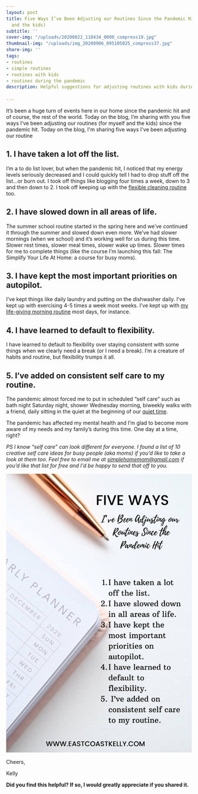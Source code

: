 ```yaml
---
layout: post
title: Five Ways I’ve Been Adjusting our Routines Since the Pandemic Hit (for myself
  and the kids)
subtitle: ''
cover-img: "/uploads/20200822_110434_0000_compress19.jpg"
thumbnail-img: "/uploads/img_20200906_095105025_compress37.jpg"
share-img: ''
tags:
- routines
- simple routines
- routines with kids
- routines during the pandemic
description: Helpful suggestions for adjusting routines with kids during the pandemic.

---
```

It’s been a huge turn of events here in our home since the pandemic hit and of course, the rest of the world. Today on the blog, I’m sharing with you five ways I’ve been adjusting our routines (for myself and the kids) since the pandemic hit. Today on the blog, I'm sharing five ways I've been adjusting our routine

## 1. I have taken a lot off the list.

I’m a to do list lover, but when the pandemic hit, I noticed that my energy levels seriously decreased and I could quickly tell I had to drop stuff off the list…or burn out. I took off things like blogging four times a week, down to 3 and then down to 2. I took off keeping up with the [flexible cleaning routine](https://www.eastcoastkelly.com/2020-08-16-sample-blog-post-copy/) too.

## 2. I have slowed down in all areas of life.

The summer school routine started in the spring here and we’ve continued it through the summer and slowed down even more. We’ve had slower mornings (when we school) and it’s working well for us during this time. Slower rest times, slower meal times, slower wake up times. Slower times for me to complete things (like the course I’m launching this fall: The Simplify Your Life At Home: a course for busy moms).

## 3. I have kept the most important priorities on autopilot.

I’ve kept things like daily laundry and putting on the dishwasher daily. I’ve kept up with exercising 4-5 times a week most weeks. I’ve kept up with [my life-giving morning routine](https://www.eastcoastkelly.com/2020-08-27-how-to-have-a-morning-routine-with-children-around/) most days, for instance.

## 4. I have learned to default to flexibility.

I have learned to default to flexibility over staying consistent with some things when we clearly need a break (or I need a break). I’m a creature of habits and routine, but flexibility trumps it all.

## 5. I’ve added on consistent self care to my routine.

The pandemic almost forced me to put in scheduled “self care” such as bath night Saturday night, shower Wednesday morning, biweekly walks with a friend, daily sitting in the quiet at the beginning of our [quiet time](https://www.eastcoastkelly.com/2020-08-29-how-to-have-quiet-time-with-kids/).

The pandemic has affected my mental health and I’m glad to become more aware of my needs and my family’s during this time. One day at a time, right?

_PS I know “self care” can look different for everyone. I found a list of 10 creative self care ideas for busy people (aka moms) if you’d like to take a look at them too. Feel free to email me at_ [_simplehomemom@gmail.com_](mailto:eastcoastkellyb@gmail.com) _if you’d like that list for free and I'd be happy to send that off to you._

![An overview of the five tips. ](/uploads/five-ways-i-ve-been-adjusting-our-routines-since-the-pandemic-hit-1-_compress11.jpg "Pandemicroutine")

Cheers,

Kelly

**Did you find this helpful? If so, I would greatly appreciate if you shared it.**